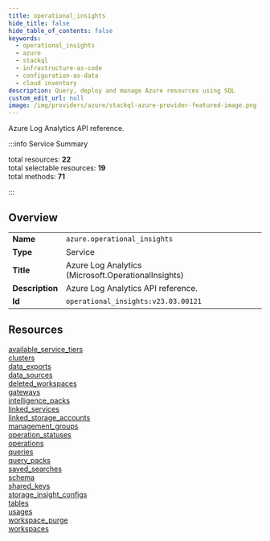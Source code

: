 ```yaml
---
title: operational_insights
hide_title: false
hide_table_of_contents: false
keywords:
  - operational_insights
  - azure
  - stackql
  - infrastructure-as-code
  - configuration-as-data
  - cloud inventory
description: Query, deploy and manage Azure resources using SQL
custom_edit_url: null
image: /img/providers/azure/stackql-azure-provider-featured-image.png
---
```

Azure Log Analytics API reference.  
    
:::info Service Summary

<div class="row">
<div class="providerDocColumn">
<span>total resources:&nbsp;<b>22</b></span><br />
<span>total selectable resources:&nbsp;<b>19</b></span><br />
<span>total methods:&nbsp;<b>71</b></span><br />
</div>
</div>

:::

## Overview
<table><tbody>
<tr><td><b>Name</b></td><td><code>azure.operational_insights</code></td></tr>
<tr><td><b>Type</b></td><td>Service</td></tr>
<tr><td><b>Title</b></td><td>Azure Log Analytics (Microsoft.OperationalInsights)</td></tr>
<tr><td><b>Description</b></td><td>Azure Log Analytics API reference.</td></tr>
<tr><td><b>Id</b></td><td><code>operational_insights:v23.03.00121</code></td></tr>
</tbody></table>

## Resources
<div class="row">
<div class="providerDocColumn">
<a href="/providers/azure/operational_insights/available_service_tiers/">available_service_tiers</a><br />
<a href="/providers/azure/operational_insights/clusters/">clusters</a><br />
<a href="/providers/azure/operational_insights/data_exports/">data_exports</a><br />
<a href="/providers/azure/operational_insights/data_sources/">data_sources</a><br />
<a href="/providers/azure/operational_insights/deleted_workspaces/">deleted_workspaces</a><br />
<a href="/providers/azure/operational_insights/gateways/">gateways</a><br />
<a href="/providers/azure/operational_insights/intelligence_packs/">intelligence_packs</a><br />
<a href="/providers/azure/operational_insights/linked_services/">linked_services</a><br />
<a href="/providers/azure/operational_insights/linked_storage_accounts/">linked_storage_accounts</a><br />
<a href="/providers/azure/operational_insights/management_groups/">management_groups</a><br />
<a href="/providers/azure/operational_insights/operation_statuses/">operation_statuses</a><br />
</div>
<div class="providerDocColumn">
<a href="/providers/azure/operational_insights/operations/">operations</a><br />
<a href="/providers/azure/operational_insights/queries/">queries</a><br />
<a href="/providers/azure/operational_insights/query_packs/">query_packs</a><br />
<a href="/providers/azure/operational_insights/saved_searches/">saved_searches</a><br />
<a href="/providers/azure/operational_insights/schema/">schema</a><br />
<a href="/providers/azure/operational_insights/shared_keys/">shared_keys</a><br />
<a href="/providers/azure/operational_insights/storage_insight_configs/">storage_insight_configs</a><br />
<a href="/providers/azure/operational_insights/tables/">tables</a><br />
<a href="/providers/azure/operational_insights/usages/">usages</a><br />
<a href="/providers/azure/operational_insights/workspace_purge/">workspace_purge</a><br />
<a href="/providers/azure/operational_insights/workspaces/">workspaces</a><br />
</div>
</div>
